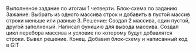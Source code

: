 Выполненое задание по итогам 1 четверти.
Блок-схема по заданию
Зажание: Выбрать из одного массива строк и добавить в пустой массив строки меньше или равные 3.
Решение: 
Создал 2 массива, один пустой, другой заполненый.
Написал функцию для вывода массива.
Создал цикл перебора массива и условие по которому будут добавлятся строки.
Вывел решение.
Конец.
Добавил блок-схему и написанный код в GIT
